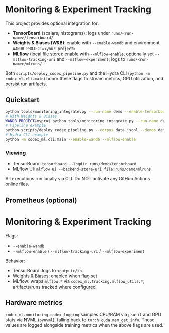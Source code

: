 # Monitoring & Experiment Tracking

This project provides optional integration for:
- **TensorBoard** (scalars, histograms): logs under `runs/<run-name>/tensorboard/`
- **Weights & Biases (W&B)**: enable with `--enable-wandb` and environment `WANDB_PROJECT=<your_project>`
- **MLflow** (local file store): enable with `--mlflow-enable`, optionally set `--mlflow-tracking-uri` and `--mlflow-experiment`; logs to `runs/<run-name>/mlruns/`

Both `scripts/deploy_codex_pipeline.py` and the Hydra CLI (`python -m codex_ml.cli.main`) honor these flags to stream metrics, GPU utilization, and persist run artifacts.

## Quickstart

```bash
python tools/monitoring_integrate.py --run-name demo --enable-tensorboard --enable-mlflow
# With Weights & Biases
WANDB_PROJECT=myproj python tools/monitoring_integrate.py --run-name demo --enable-tensorboard --enable-wandb
# Pipeline example
python scripts/deploy_codex_pipeline.py --corpus data.jsonl --demos demos.jsonl --prefs prefs.jsonl --output-dir out --enable-wandb --mlflow-enable
# Hydra CLI example
python -m codex_ml.cli.main --enable-wandb --mlflow-enable
```

### Viewing
- TensorBoard: `tensorboard --logdir runs/demo/tensorboard`
- MLflow UI: `mlflow ui --backend-store-uri file:runs/demo/mlruns`

All executions run locally via CLI. Do NOT activate any GitHub Actions online files.

## Prometheus (optional)

<!-- SENTINEL -->
<!-- BEGIN: CODEX_MONITORING_DOC -->
# Monitoring & Experiment Tracking

Flags:
- `--enable-wandb`
- `--mlflow-enable` / `--mlflow-tracking-uri` / `--mlflow-experiment`

Behavior:
- TensorBoard: logs to `<output>/tb`
- Weights & Biases: enabled when flag set
- MLflow: wraps `mlflow.*` via `codex_ml.tracking.mlflow_utils.*`; artifacts/runs tracked where configured

## Hardware metrics

`codex_ml.monitoring.codex_logging` samples CPU/RAM via `psutil` and GPU stats via NVML
(`pynvml`), falling back to `torch.cuda.mem_get_info`. These values are logged alongside
training metrics when the above flags are used.
